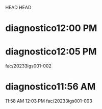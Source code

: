 HEAD
HEAD
# diagnostico12:00 PM

# diagnostico12:05 PM
fac/20233igs001-002

# diagnostico11:56 AM
11:58 AM
12:03 PM
fac/20233igs001-003
